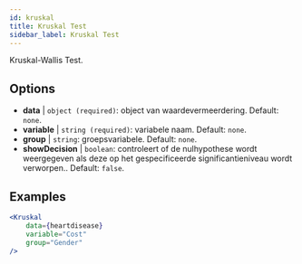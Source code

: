```yaml
---
id: kruskal
title: Kruskal Test
sidebar_label: Kruskal Test
---
```


Kruskal-Wallis Test.

## Options

* __data__ | `object (required)`: object van waardevermeerdering. Default: `none`.
* __variable__ | `string (required)`: variabele naam. Default: `none`.
* __group__ | `string`: groepsvariabele. Default: `none`.
* __showDecision__ | `boolean`: controleert of de nulhypothese wordt weergegeven als deze op het gespecificeerde significantieniveau wordt verworpen.. Default: `false`.


## Examples

```jsx live
<Kruskal
    data={heartdisease} 
    variable="Cost"
    group="Gender"
/>
```
